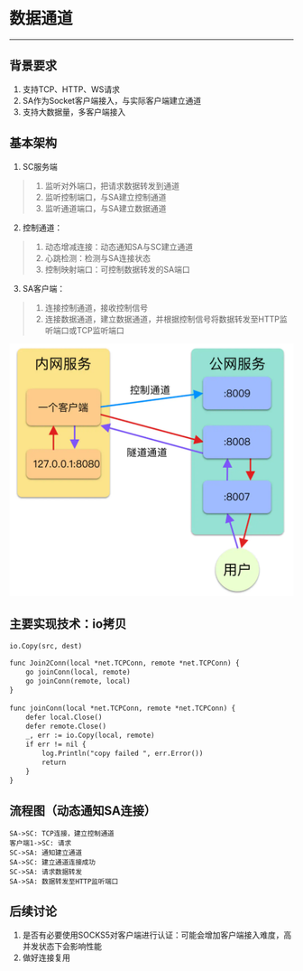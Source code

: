 # 数据通道
---

## 背景要求
1. 支持TCP、HTTP、WS请求
2. SA作为Socket客户端接入，与实际客户端建立通道
3. 支持大数据量，多客户端接入

## 基本架构
1. SC服务端
> 1. 监听对外端口，把请求数据转发到通道
> 2. 监听控制端口，与SA建立控制通道
> 3. 监听通道端口，与SA建立数据通道
2. 控制通道：
> 1. 动态增减连接：动态通知SA与SC建立通道
> 2. 心跳检测：检测与SA连接状态
> 3. 控制映射端口：可控制数据转发的SA端口
3. SA客户端：
> 1. 连接控制通道，接收控制信号
> 1. 连接数据通道，建立数据通道，并根据控制信号将数据转发至HTTP监听端口或TCP监听端口

![通道架构](images/architecture.png)

## 主要实现技术：io拷贝
``` golang
io.Copy(src, dest)
``` 
``` golang
func Join2Conn(local *net.TCPConn, remote *net.TCPConn) {
	go joinConn(local, remote)
	go joinConn(remote, local)
}

func joinConn(local *net.TCPConn, remote *net.TCPConn) {
	defer local.Close()
	defer remote.Close()
	_, err := io.Copy(local, remote)
	if err != nil {
		log.Println("copy failed ", err.Error())
		return
	}
}
``` 

## 流程图（动态通知SA连接）
```sequence
SA->SC: TCP连接，建立控制通道
客户端1->SC: 请求
SC->SA: 通知建立通道
SA->SC: 建立通道连接成功
SC->SA: 请求数据转发
SA->SA: 数据转发至HTTP监听端口
```

## 后续讨论
1. 是否有必要使用SOCKS5对客户端进行认证：可能会增加客户端接入难度，高并发状态下会影响性能
2. 做好连接复用